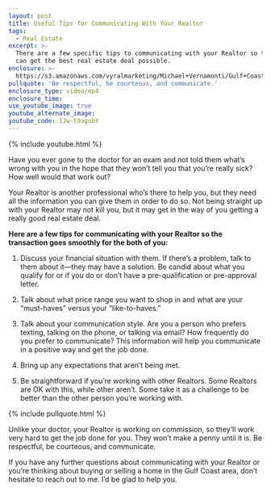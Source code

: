 ```yaml
---
layout: post
title: Useful Tips for Communicating With Your Realtor
tags:
  - Real Estate
excerpt: >-
  There are a few specific tips to communicating with your Realtor so that you
  can get the best real estate deal possible.
enclosure: >-
  https://s3.amazonaws.com/vyralmarketing/Michael+Vernamonti/Gulf+Coast+Real+Estate+Communicating+with+your+realtor.mp4
pullquote: 'Be respectful, be courteous, and communicate.'
enclosure_type: video/mp4
enclosure_time:
use_youtube_image: true
youtube_alternate_image:
youtube_code: 1Jw-t9agubY
---
```



{% include youtube.html %}

Have you ever gone to the doctor for an exam and not told them what’s wrong with you in the hope that they won’t tell you that you’re really sick? How well would that work out?

Your Realtor is another professional who’s there to help you, but they need all the information you can give them in order to do so. Not being straight up with your Realtor may not kill you, but it may get in the way of you getting a really good real estate deal.&nbsp;

**Here are a few tips for communicating with your Realtor so the transaction goes smoothly for the both of you:**

1. Discuss your financial situation with them. If there’s a problem, talk to them about it—they may have a solution. Be candid about what you qualify for or if you do or don’t have a pre-qualification or pre-approval letter.&nbsp;

2. Talk about what price range you want to shop in and what are your “must-haves” versus your “like-to-haves.”

3. Talk about your communication style. Are you a person who prefers texting, talking on the phone, or talking via email? How frequently do you prefer to communicate? This information will help you communicate in a positive way and get the job done.&nbsp;

4. Bring up any expectations that aren’t being met.&nbsp;

5. Be straightforward if you’re working with other Realtors. Some Realtors are OK with this, while other aren’t. Some take it as a challenge to be better than the other person you’re working with.

{% include pullquote.html %}

Unlike your doctor, your Realtor is working on commission, so they’ll work very hard to get the job done for you. They won’t make a penny until it is. Be respectful, be courteous, and communicate.&nbsp;

If you have any further questions about communicating with your Realtor or you’re thinking about buying or selling a home in the Gulf Coast area, don’t hesitate to reach out to me. I’d be glad to help you.